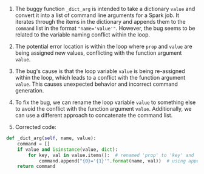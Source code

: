 1. The buggy function `_dict_arg` is intended to take a dictionary `value` and convert it into a list of command line arguments for a Spark job. It iterates through the items in the dictionary and appends them to the `command` list in the format `"name='value'"`. However, the bug seems to be related to the variable naming conflict within the loop.

2. The potential error location is within the loop where `prop` and `value` are being assigned new values, conflicting with the function argument `value`.

3. The bug's cause is that the loop variable `value` is being re-assigned within the loop, which leads to a conflict with the function argument `value`. This causes unexpected behavior and incorrect command generation.

4. To fix the bug, we can rename the loop variable `value` to something else to avoid the conflict with the function argument `value`. Additionally, we can use a different approach to concatenate the command list.

5. Corrected code:

```python
def _dict_arg(self, name, value):
    command = []
    if value and isinstance(value, dict):
        for key, val in value.items():  # renamed 'prop' to 'key' and 'value' to 'val'
            command.append("{0}='{1}'".format(name, val))  # using append instead of +=
    return command
```